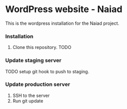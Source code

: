 WordPress website - Naiad
=========================
This is the wordpress installation for the Naiad project.

### Installation
 1. Clone this repository.
TODO

### Update staging server
TODO setup git hook to push to staging.

### Update production server
 1. SSH to the server
 2. Run git update
